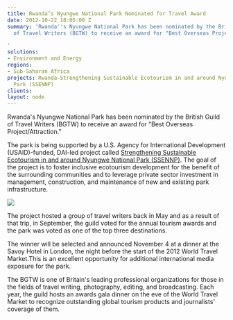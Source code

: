 ```yaml
---
title: Rwanda’s Nyungwe National Park Nominated for Travel Award
date: 2012-10-22 18:05:00 Z
summary: 'Rwanda''s Nyungwe National Park has been nominated by the British Guild
  of Travel Writers (BGTW) to receive an award for "Best Overseas Project/Attraction."

'
solutions:
- Environment and Energy
regions:
- Sub-Saharan Africa
projects: Rwanda—Strengthening Sustainable Ecotourism in and around Nyungwe National
  Park (SSENNP)
clients: 
layout: node
---
```


Rwanda's Nyungwe National Park has been nominated by the British Guild of Travel Writers (BGTW) to receive an award for "Best Overseas Project/Attraction."

The park is being supported by a U.S. Agency for International Development (USAID)-funded, DAI-led project called [Strengthening Sustainable Ecotourism in and around Nyungwe National Park (SSENNP)][1]. The goal of the project is to foster inclusive ecotourism development for the benefit of the surrounding communities and to leverage private sector investment in management, construction, and maintenance of new and existing park infrastructure.

![][2]

The project hosted a group of travel writers back in May and as a result of that trip, in September, the guild voted for the annual tourism awards and the park was voted as one of the top three destinations.

The winner will be selected and announced November 4 at a dinner at the Savoy Hotel in London, the night before the start of the 2012 World Travel Market.This is an excellent opportunity for additional international media exposure for the park.

The BGTW is one of Britain's leading professional organizations for those in the fields of travel writing, photography, editing, and broadcasting. Each year, the guild hosts an awards gala dinner on the eve of the World Travel Market to recognize outstanding global tourism products and journalists' coverage of them.

[1]: /our-work/projects/rwanda-strengthening-sustainable-ecotourism-and-around-nyungwe-national-park
[2]: /assets/images/news/Rwanda-018%28waterfall%29.jpg
